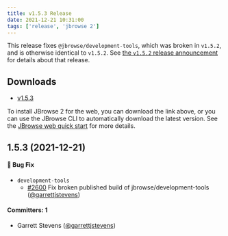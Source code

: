 ```yaml
---
title: v1.5.3 Release
date: 2021-12-21 10:31:00
tags: ['release', 'jbrowse 2']
---
```


This release fixes `@jbrowse/development-tools`, which was broken in `v1.5.2`,
and is otherwise identical to `v1.5.2`. See
[the `v1.5.2` release announcement](https://jbrowse.org/jb2/blog/2021/12/20/v1.5.2-release/)
for details about that release.

## Downloads

- [v1.5.3](https://github.com/GMOD/jbrowse-components/releases/tag/v1.5.3)

To install JBrowse 2 for the web, you can download the link above, or you can
use the JBrowse CLI to automatically download the latest version. See the
[JBrowse web quick start](https://jbrowse.org/jb2/docs/quickstart_web) for more
details.

## 1.5.3 (2021-12-21)

#### :bug: Bug Fix

- `development-tools`
  - [#2600](https://github.com/GMOD/jbrowse-components/pull/2600) Fix broken
    published build of jbrowse/development-tools
    ([@garrettjstevens](https://github.com/garrettjstevens))

#### Committers: 1

- Garrett Stevens ([@garrettjstevens](https://github.com/garrettjstevens))
